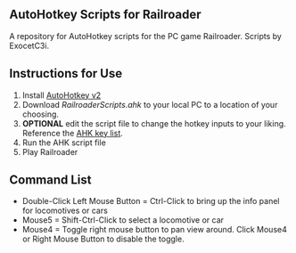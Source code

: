 ## AutoHotkey Scripts for Railroader

A repository for AutoHotkey scripts for the PC game Railroader. Scripts by ExocetC3i.

## Instructions for Use

1. Install [AutoHotkey v2](https://www.autohotkey.com/)
2. Download _RailroaderScripts.ahk_ to your local PC to a location of your choosing.
3. **OPTIONAL** edit the script file to change the hotkey inputs to your liking. Reference the [AHK key list](https://www.autohotkey.com/docs/v2/KeyList.htm).
4. Run the AHK script file 
5. Play Railroader

## Command List

* Double-Click Left Mouse Button = Ctrl-Click to bring up the info panel for locomotives or cars
* Mouse5 = Shift-Ctrl-Click to select a locomotive or car
* Mouse4 = Toggle right mouse button to pan view around. Click Mouse4 or Right Mouse Button to disable the toggle.
